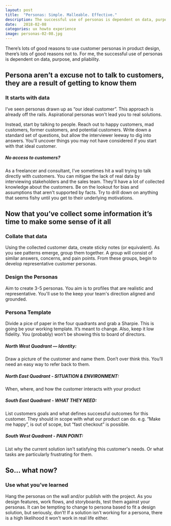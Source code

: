 ```yaml
---
layout: post
title:  "Personas: Simple. Malleable. Effective."
description: The successful use of personas is dependent on data, purpose, and pliability..
date:   2018-02-08
categories: ux howto experience
image: personas-02-08.jpg
---
```


There’s lots of good reasons to use customer personas in product design, there’s lots of good reasons not to. For me, the successful use of personas is dependent on data, purpose, and pliability.

## Persona aren’t a excuse not to talk to customers, they are a result of getting to know them

### It starts with data

I’ve seen personas drawn up as “our ideal customer”. This approach is already off the rails. Aspirational personas won't lead you to real solutions.

Instead, start by talking to people. Reach out to happy customers, mad customers, former customers, and potential customers. Write down a standard set of questions, but allow the interviewer leeway to dig into answers. You'll uncover things you may not have considered if you start with that ideal customer.

##### No access to customers?

As a freelancer and consultant, I’ve sometimes hit a wall trying to talk directly with customers. You can mitigae the lack of real data by interviewing stakeholders and the sales team. They'll have a lot of collected knowledge about the customers. Be on the lookout for bias and assumptions that aren't supported by facts. Try to drill down on anything that seems fishy until you get to their underlying motivations.

## Now that you’ve collect some information it’s time to make some sense of it all

### Collate that data

Using the collected customer data, create sticky notes (or equivalent). As you see patterns emerge, group them together. A group will consist of similar answers, concerns, and pain points. From these groups, begin to develop representative customer personas.

### Design the Personas

Aim to create 3-5 personas. You aim is to profiles that are realistic and representative. You'll use to the keep your team's direction aligned and grounded.

### Persona Template

Divide a pice of paper in the four quadrants and grab a Sharpie. This is going be your working template. It’s meant to change. Also, keep it low fidelity. You (probably) won’t be showing this to board of directors.

##### North West Quadrant — Identity:
Draw a picture of the customer and name them. Don’t over think this. You’ll need an easy way to refer back to them.

##### North East Quadrant - SITUATION & ENVIRONMENT:
When, where, and how the customer interacts with your product

##### South East Quadrant - WHAT THEY NEED:
List customers goals and what defines successful outcomes for this customer. They should in scope with what our product can do. e.g. “Make me happy”, is out of scope, but “fast checkout” is possible.

##### South West Quadrant - PAIN POINT:
List why the current solution isn't satisfying this customer's needs. Or what tasks are particularly frustrating for them.

## So… what now?

### Use what you’ve learned

Hang the personas on the wall and/or publish with the project. As you design features, work flows, and storyboards, test them against your personas. It can be tempting to change to persona based to fit a design solution, but seriously, don’t! If a solution isn't working for a persona, there is a high likelihood it won't work in real life either.
